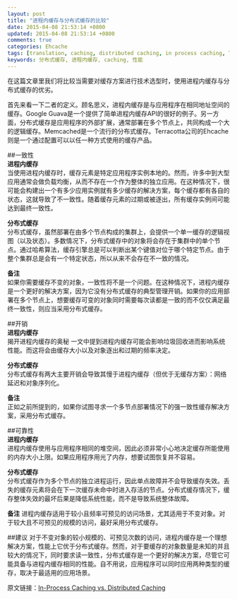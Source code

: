 ```yaml
---
layout: post
title: "进程内缓存与分布式缓存的比较"
date: 2015-04-08 21:53:14 +0800
updated: 2015-04-08 21:53:14 +0800
comments: true
categories: Ehcache
tags: [translation, caching, distributed caching, in process caching, Tips and Tricks, Performance]
keywords: 分布式缓存, 进程内缓存, caching, 性能   
---
```

在这篇文章里我们将比较当需要对缓存方案进行技术选型时，使用进程内缓存与分布式缓存的优劣。 
 
首先来看一下二者的定义。顾名思义，进程内缓存是与应用程序在相同地址空间的缓存。Google Guava是一个提供了简单进程内缓存API的很好的例子。另一方面，分布式缓存是应用程序的外部扩展，通常部署在多个节点上，共同构成一个大的逻辑缓存。Memcached是一个流行的分布式缓存。Terracotta公司的Ehcache则是一个通过配置可以以任一种方式使用的缓存产品。  
<!--more-->

##一致性  
**进程内缓存**  
当使用进程内缓存时，缓存元素是特定应用程序实例本地的。然而，许多中到大型应用通常会做负载均衡，从而不存在一个作为整体的独立应用。在这种情况下，很可能会构建出一个有多少应用实例就有多少缓存的解决方案，每个缓存都有各自的状态，这就导致了不一致性。随着缓存元素的过期或被逐出，所有缓存实例间可能达到最终一致性。  

**分布式缓存**  
分布式缓存，虽然部署在由多个节点构成的集群上，会提供一个单一缓存的逻辑视图（以及状态）。多数情况下，分布式缓存中的对象将会存在于集群中的单个节点。通过哈希算法，缓存引擎总是可以判断出某个键值对位于哪个特定节点。由于整个集群总是会有一个特定状态，所以从来不会存在不一致的情况。  

**备注**  
如果你需要缓存不变的对象，一致性将不是一个问题。在这种情况下，进程内缓存是一个更好的解决方案，因为它没有分布式缓存的典型管理开销。如果你的应用部署在多个节点上，想要缓存可变的对象同时需要每次读都是一致的而不仅仅满足最终一致性，则应当采用分布式缓存。  

##开销  
**进程内缓存**  
揭开进程内缓存的奥秘 一文中提到进程内缓存可能会影响垃圾回收进而影响系统性能。而这将会由缓存大小以及对象逐出和过期的频率决定。  

**分布式缓存**  
分布式缓存有两大主要开销会导致其慢于进程内缓存（但优于无缓存方案）：网络延迟和对象序列化。

**备注**  
正如之前所提到的，如果你试图寻求一个多节点部署情况下的强一致性缓存解决方案，采用分布式缓存。  

##可靠性  
**进程内缓存**  
进程内缓存使用与应用程序相同的堆空间，因此必须非常小心地决定缓存所能使用的内存大小上限。如果应用程序用光了内存，想要试图恢复并不容易。  

**分布式缓存**  
分布式缓存作为多个节点的独立进程运行，因此单点故障并不会导致缓存失效。丢失的缓存元素将会在下一次缓存未命中时进入存活的节点。分布式缓存情况下，缓存整体失效的最坏后果是降低系统性能，而不是导致系统整体故障。  

**备注**
进程内缓存适用于较小且频率可预见的访问场景，尤其适用于不变对象。对于较大且不可预见的规模的访问，最好采用分布式缓存。  

##建议 
对于不变对象的较小规模的、可预见次数的访问，进程内缓存是一个理想解决方案，性能上它优于分布式缓存。然而，对于要缓存的对象数量是未知的并且较大的情况下，同时要求读一致性，分布式缓存是一个更好的解决方案，尽管它可能具备与进程内缓存相同的性能。自不用说，应用程序可以同时应用两种类型的缓存，取决于最适用的应用场景。  

原文链接：[In-Process Caching vs. Distributed Caching](http://java.dzone.com/articles/process-caching-vs-distributed)